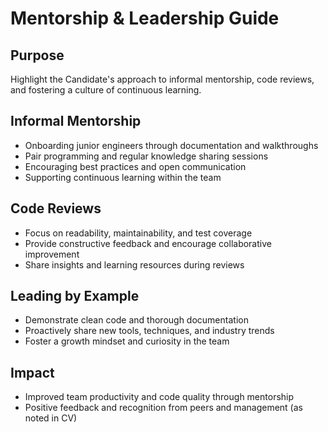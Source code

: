 # Mentorship & Leadership Guide

## Purpose
Highlight the Candidate's approach to informal mentorship, code reviews, and fostering a culture of continuous learning.

## Informal Mentorship
- Onboarding junior engineers through documentation and walkthroughs
- Pair programming and regular knowledge sharing sessions
- Encouraging best practices and open communication
- Supporting continuous learning within the team

## Code Reviews
- Focus on readability, maintainability, and test coverage
- Provide constructive feedback and encourage collaborative improvement
- Share insights and learning resources during reviews

## Leading by Example
- Demonstrate clean code and thorough documentation
- Proactively share new tools, techniques, and industry trends
- Foster a growth mindset and curiosity in the team

## Impact
- Improved team productivity and code quality through mentorship
- Positive feedback and recognition from peers and management (as noted in CV)